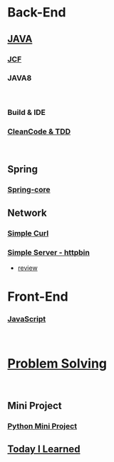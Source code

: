 # Back-End

## [JAVA](https://github.com/Com-Sun/study-java)

### [JCF](https://github.com/Com-Sun/ThinkDataStructures)

### JAVA8

<br>

### Build & IDE

### [CleanCode & TDD](https://github.com/Com-Sun/exam-cleancode-tdd)

<br>

## Spring

### [Spring-core](https://github.com/Com-Sun/spring-exam)

## Network

### [Simple Curl](https://github.com/Com-Sun/mycurl)
### [Simple Server - httpbin](https://github.com/Com-Sun/myserver)
- [review](./til/2022/04/04_23.md)

# Front-End

### [JavaScript](/Front-End/study-javascript/README.md)



<br>

# [Problem Solving](https://github.com/Com-Sun/problem-solving)


<br>

## Mini Project

### [Python Mini Project](https://github.com/Com-Sun/python-mini-project)

## [Today I Learned](./til)